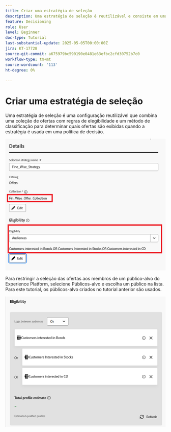 ```yaml
---
title: Criar uma estratégia de seleção
description: Uma estratégia de seleção é reutilizável e consiste em uma coleção associada a uma restrição de qualificação e um método de classificação para determinar as ofertas a serem exibidas quando selecionadas em uma política de decisão.
feature: Decisioning
role: User
level: Beginner
doc-type: Tutorial
last-substantial-update: 2025-05-05T00:00:00Z
jira: KT-17728
source-git-commit: a675979bc590190e0481e63efbc2cfd30752b7c0
workflow-type: tm+mt
source-wordcount: '113'
ht-degree: 0%

---
```



# Criar uma estratégia de seleção

Uma estratégia de seleção é uma configuração reutilizável que combina uma coleção de ofertas com regras de elegibilidade e um método de classificação para determinar quais ofertas são exibidas quando a estratégia é usada em uma política de decisão.



![estratégia-seleção](assets/fine_wise_selection_strategy.png)

Para restringir a seleção das ofertas aos membros de um público-alvo do Experience Platform, selecione Públicos-alvo e escolha um público na lista. Para este tutorial, os públicos-alvo criados no tutorial anterior são usados.

![públicos-alvo-estratégia-seleção](assets/selection-strategy.png)